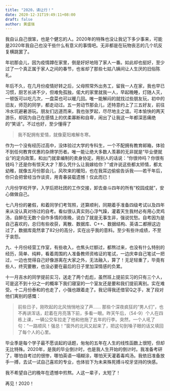 ```yaml
---
title: "2020，请让行！"
date: 2020-12-31T19:49:11+08:00
draft: false
author: 黄盛强
---
```


我自认自己很笨，也是个健忘的人。2020年的特殊也没让我记下多少事来，可能是2020年我自己也没干些什么有意义的事情吧。无非都是在玩物丧志的几个坑反复横跳罢了。

年初那会儿，因为疫情蹲在家里，倒是好好地陪了家人一番。如此却也挺好，至少过了一个真正属于家人之间的春节，也省却了那些七姑八姨间让人生厌的旧俗陈礼。

年后不久，在几月份疫情好转之后，父母照常外出务工，留我一人在家，我也早已习惯，厨艺长进不少，但难免孤独，偌大的家里就我一人，早起晚睡，灯随人灭，一顿饭可以吃几次，一盘菜也可以暖几回。唯一能解闷的就找过些朋友玩，初中的旧友，师范的同学，都走动过。五一劳动节那会儿，还特意约上了三五好友，前往冷水坑避暑游玩。朋友们远道而来，我也张罗起，尽尽地主之谊。可本愉快的两天游乐，却因为自己在感情上的优柔寡断和自卑，闹出了让我这一年都深恶痛绝的“笑话”。不过也好，至少懂得了

> 我不配拥有爱情，就像夏阳难解冬寒。

作为一个没有经历过高中，没体验过大学的专科生，一个不配拥有教育邮箱，体验不到任何教育优惠的杂牌学历者。唯一能让绝大多数人羡慕的无非就是“毕业便就业”的定向政策，和出门就拿编制的卖身协定。用别人的话说：“你很帅吗？你很有钱吗？还是你有惊天大才？那么凭什么让我嫁给你？”或许说这些都太矫情，都太幼稚，就像五月份那会儿，风吹来的暖阳，也在我耳边偷偷告诉我——若干年后，你只会把曾经当作谈资，用青春装载遗憾！仅此而已！

六月份学校开学，入学后把社团的工作交接，卸去奋斗四年的所有“校园成就”，安心做做自己。

七八月份的暑假，和着同学们考驾照，还算顺利，同期着手准备四级考试以及四年来从没认真对待过的自考。看似很认真实则心浮气躁，灌着天生我材必有用心灵鸡汤，自醉在无数个自作多情的夜晚，说白了就是无事生非，强说忧愁。自考因为是自己喜欢的，总归有些收获，离散、数据库、C++、数据结构、英语二都擦这边过了，数据库竟然拿了82分的高分，实在出乎我的意料。至少有些许成绩，不至于哀怨。

九、十月份经营工作室，有些收入，也焦头烂额过，都熬过来，也没有什么特别的经历，简单、纯粹，看着周围的人准备教师资格证的笔试，一边庆幸自己笔试一把过，一边也觉得自己好像游离在大家之外，无法融入，算了！无足轻重了，毕竟有些人，终究要散，也没必要在最后的日子里加深情感的负累。

十一月吉水的同学提前实习，送走了两个彪彪，虽然班上提前实习的只有三个人，可是这不到十分之一的概率下我们寝室的一个室友还是要和我们提前离别。实在难受。十二月份泰和的也走了，小强也跟着走了。我记得我还借官Q之手，发了段对他们离别的感慨：

> 前些日子，刚吹起的北风悄悄地没了声…… 那些个深夜疯狂的“男人们”，也不再讲浑话，赶着在月亮落下前，多看一眼。昨天午后，（54-9）个人在四栋上课，一辆公交车拉走了他和他拖了五年的行李。突然，一个人吼了句：“一路顺风！强总！”窗外的北风又起来了，把这句到嗓子眼的话又填回了每个人的心里。

毕业季是每个学子最不愿谈起的话题，匆匆的五年在人生的线性函数上很短，但却无比特殊。2020年，是我的毕业倒计时，也是我人生开始的倒计时。我准备考研了，哪怕自考过的很惨，哪怕英语一塌糊涂，哪怕天天灌着毒鸡汤。我依旧准备放手一搏，去试一试自己喜欢的专业，也体验下为未来殊死搏斗咬牙坚持的快感。

我不希望自己的晚年在遗憾中煎熬。人这一辈子，太短了！

再见！2020！